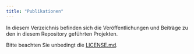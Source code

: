 ```yaml
---
title: "Publikationen"
---
```


In diesem Verzeichnis befinden sich die Veröffentlichungen und Beiträge zu den in diesem Repository geführten Projekten.

Bitte beachten Sie unbedingt die [LICENSE.md](./LICENSE.md).
